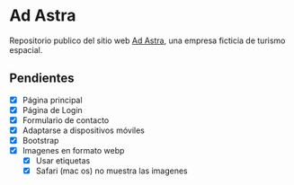 # Ad Astra
Repositorio publico del sitio web [Ad Astra](https://mrolivo.github.io/ad-astra/), una empresa ficticia de turismo espacial.

##	Pendientes

- [x] Página principal
- [x] Página de Login
- [x] Formulario de contacto
- [x] Adaptarse a dispositivos móviles
- [x] Bootstrap
- [x] Imagenes en formato webp
  - [x] Usar etiquetas <picture>
  - [x] Safari (mac os) no muestra las imagenes <picture>

